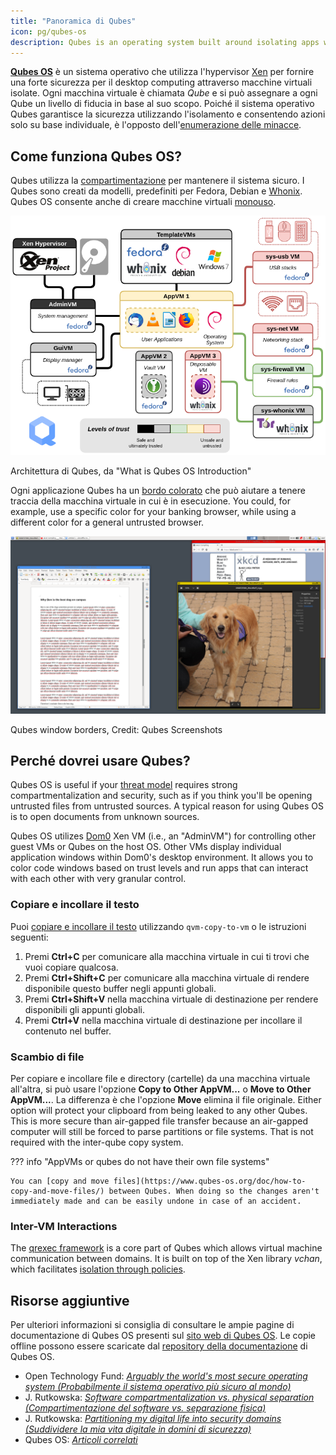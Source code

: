 ```yaml
---
title: "Panoramica di Qubes"
icon: pg/qubes-os
description: Qubes is an operating system built around isolating apps within virtual machines for heightened security.
---
```


[**Qubes OS**](../desktop.md#qubes-os) è un sistema operativo che utilizza l'hypervisor [Xen](https://en.wikipedia.org/wiki/Xen) per fornire una forte sicurezza per il desktop computing attraverso macchine virtuali isolate. Ogni macchina virtuale è chiamata *Qube* e si può assegnare a ogni Qube un livello di fiducia in base al suo scopo. Poiché il sistema operativo Qubes garantisce la sicurezza utilizzando l'isolamento e consentendo azioni solo su base individuale, è l'opposto dell'[enumerazione delle minacce](https://www.ranum.com/security/computer_security/editorials/dumb/).

## Come funziona Qubes OS?

Qubes utilizza la [compartimentazione](https://www.qubes-os.org/intro/) per mantenere il sistema sicuro. I Qubes sono creati da modelli, predefiniti per Fedora, Debian e [Whonix](../desktop.md#whonix). Qubes OS consente anche di creare macchine virtuali [monouso](https://www.qubes-os.org/doc/how-to-use-disposables/).

![Architettura Qubes](../assets/img/qubes/qubes-trust-level-architecture.png)
<figcaption>Architettura di Qubes, da "What is Qubes OS Introduction"</figcaption>

Ogni applicazione Qubes ha un [bordo colorato](https://www.qubes-os.org/screenshots/) che può aiutare a tenere traccia della macchina virtuale in cui è in esecuzione. You could, for example, use a specific color for your banking browser, while using a different color for a general untrusted browser.

![Bordo colorato](../assets/img/qubes/r4.0-xfce-three-domains-at-work.png)
<figcaption>Qubes window borders, Credit: Qubes Screenshots</figcaption>

## Perché dovrei usare Qubes?

Qubes OS is useful if your [threat model](../basics/threat-modeling.md) requires strong compartmentalization and security, such as if you think you'll be opening untrusted files from untrusted sources. A typical reason for using Qubes OS is to open documents from unknown sources.

Qubes OS utilizes [Dom0](https://wiki.xenproject.org/wiki/Dom0) Xen VM (i.e., an "AdminVM") for controlling other guest VMs or Qubes on the host OS. Other VMs display individual application windows within Dom0's desktop environment. It allows you to color code windows based on trust levels and run apps that can interact with each other with very granular control.

### Copiare e incollare il testo

Puoi [copiare e incollare il testo](https://www.qubes-os.org/doc/how-to-copy-and-paste-text/) utilizzando `qvm-copy-to-vm` o le istruzioni seguenti:

1. Premi **Ctrl+C** per comunicare alla macchina virtuale in cui ti trovi che vuoi copiare qualcosa.
2. Premi **Ctrl+Shift+C** per comunicare alla macchina virtuale di rendere disponibile questo buffer negli appunti globali.
3. Premi **Ctrl+Shift+V** nella macchina virtuale di destinazione per rendere disponibili gli appunti globali.
4. Premi **Ctrl+V** nella macchina virtuale di destinazione per incollare il contenuto nel buffer.

### Scambio di file

Per copiare e incollare file e directory (cartelle) da una macchina virtuale all'altra, si può usare l'opzione **Copy to Other AppVM...** o **Move to Other AppVM...**. La differenza è che l'opzione **Move** elimina il file originale. Either option will protect your clipboard from being leaked to any other Qubes. This is more secure than air-gapped file transfer because an air-gapped computer will still be forced to parse partitions or file systems. That is not required with the inter-qube copy system.

??? info "AppVMs or qubes do not have their own file systems"

    You can [copy and move files](https://www.qubes-os.org/doc/how-to-copy-and-move-files/) between Qubes. When doing so the changes aren't immediately made and can be easily undone in case of an accident.

### Inter-VM Interactions

The [qrexec framework](https://www.qubes-os.org/doc/qrexec/) is a core part of Qubes which allows virtual machine communication between domains. It is built on top of the Xen library *vchan*, which facilitates [isolation through policies](https://www.qubes-os.org/news/2020/06/22/new-qrexec-policy-system/).

## Risorse aggiuntive

Per ulteriori informazioni si consiglia di consultare le ampie pagine di documentazione di Qubes OS presenti sul [sito web di Qubes OS](https://www.qubes-os.org/doc/). Le copie offline possono essere scaricate dal [repository della documentazione](https://github.com/QubesOS/qubes-doc) di Qubes OS.

- Open Technology Fund: [*Arguably the world's most secure operating system (Probabilmente il sistema operativo più sicuro al mondo)*](https://www.opentech.fund/news/qubes-os-arguably-the-worlds-most-secure-operating-system-motherboard/)
- J. Rutkowska: [*Software compartmentalization vs. physical separation (Compartimentazione del software vs. separazione fisica)*](https://invisiblethingslab.com/resources/2014/Software_compartmentalization_vs_physical_separation.pdf)
- J. Rutkowska: [*Partitioning my digital life into security domains (Suddividere la mia vita digitale in domini di sicurezza)*](https://blog.invisiblethings.org/2011/03/13/partitioning-my-digital-life-into.html)
- Qubes OS: [*Articoli correlati*](https://www.qubes-os.org/news/categories/#articles)

